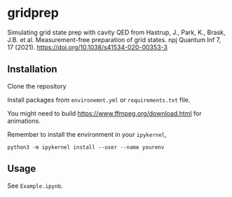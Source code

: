 # gridprep
Simulating grid state prep with cavity QED from Hastrup, J., Park, K., Brask, J.B. et al. Measurement-free preparation of grid states. npj Quantum Inf 7, 17 (2021). https://doi.org/10.1038/s41534-020-00353-3

## Installation
Clone the repository

Install packages from `environemnt.yml` or `requirements.txt` file.

You might need to build https://www.ffmpeg.org/download.html for animations.

Remember to install the environment in your `ipykernel`,

`python3 -m ipykernel install --user --name yourenv`

## Usage
See `Example.ipynb`.
